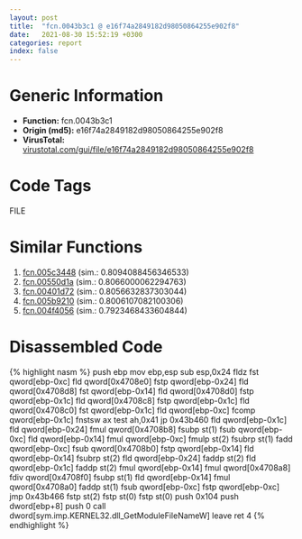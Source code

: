 ```yaml
---
layout: post
title:  "fcn.0043b3c1 @ e16f74a2849182d98050864255e902f8"
date:   2021-08-30 15:52:19 +0300
categories: report
index: false
---
```


# Generic Information
- **Function:** fcn.0043b3c1
- **Origin (md5):** e16f74a2849182d98050864255e902f8
- **VirusTotal:** [virustotal.com/gui/file/e16f74a2849182d98050864255e902f8][virustotal_ref]

# Code Tags
<span class="tag" id="FILE">FILE</span>


# Similar Functions

1. [fcn.005c3448][similar_1_ref] (sim.: 0.8094088456346533)
2. [fcn.00550d1a][similar_2_ref] (sim.: 0.8066000062294763)
3. [fcn.00401d72][similar_3_ref] (sim.: 0.8056632837303044)
4. [fcn.005b9210][similar_4_ref] (sim.: 0.8006107082100306)
5. [fcn.004f4056][similar_5_ref] (sim.: 0.7923468433604844)


# Disassembled Code

{% highlight nasm %}
push ebp
mov ebp,esp
sub esp,0x24
fldz
fst qword[ebp-0xc]
fld qword[0x4708e0]
fstp qword[ebp-0x24]
fld qword[0x4708d8]
fst qword[ebp-0x14]
fld qword[0x4708d0]
fstp qword[ebp-0x1c]
fld qword[0x4708c8]
fstp qword[ebp-0x1c]
fld qword[0x4708c0]
fst qword[ebp-0x1c]
fld qword[ebp-0xc]
fcomp qword[ebp-0x1c]
fnstsw ax
test ah,0x41
jp 0x43b460
fld qword[ebp-0x1c]
fld qword[ebp-0x24]
fmul qword[0x4708b8]
fsubp st(1)
fsub qword[ebp-0xc]
fld qword[ebp-0x14]
fmul qword[ebp-0xc]
fmulp st(2)
fsubrp st(1)
fadd qword[ebp-0xc]
fsub qword[0x4708b0]
fstp qword[ebp-0x14]
fld qword[ebp-0x14]
fsubrp st(2)
fld qword[ebp-0x24]
faddp st(2)
fld qword[ebp-0x1c]
faddp st(2)
fmul qword[ebp-0x14]
fmul qword[0x4708a8]
fdiv qword[0x4708f0]
fsubp st(1)
fld qword[ebp-0x14]
fmul qword[0x4708a0]
faddp st(1)
fsub qword[ebp-0xc]
fstp qword[ebp-0xc]
jmp 0x43b466
fstp st(2)
fstp st(0)
fstp st(0)
push 0x104
push dword[ebp+8]
push 0
call dword[sym.imp.KERNEL32.dll_GetModuleFileNameW]
leave
ret 4
{% endhighlight %}


[similar_1_ref]: /report/fcn.005c3448@43f1a4b17a22b06cf1d6e21e3bb2b62d
[similar_2_ref]: /report/fcn.00550d1a@8bd41b732eefb1ee271fb434070dd021
[similar_3_ref]: /report/fcn.00401d72@c5a9328b4292c431a6e3f48185308528
[similar_4_ref]: /report/fcn.005b9210@2694aedb5e4f4308d70d56b7790b8855
[similar_5_ref]: /report/fcn.004f4056@726f5d13ec98918aff408346434b56c3
[virustotal_ref]: https://www.virustotal.com/gui/file/e16f74a2849182d98050864255e902f8